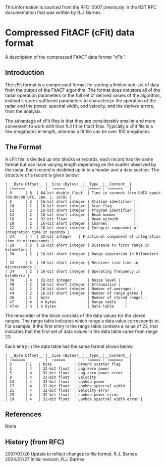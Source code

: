 <!-- Copyright (C) 2020 VT SuperDARN, Virginia Polytechnic Institute and State University
author(s): Kevin Sterne

Disclaimer: License under GNU v3.0, the file is found in the root directory under LICENSE 

-->

This information is sourced from the RFC: 0007 previously in the RST RFC documentation that was written by R.J. Barnes.

# Compressed FitACF (cFit) data format

A description of the compressed FitACF data format "cFit."

## Introduction

The cFit format is a compressed format for storing a limited sub-set of data from the output of the FitACF algorithm.  The format does not store all of the radar operation parameters or the full set of derived values of the algorithm, instead it stores sufficient parameters to characterize the operation of the radar and the power, spectral width, and velocity, and the derived errors, from the analysis.

The advantage of cFit files is that they are considerably smaller and more convenient to work with than full fit or fitacf files.  Typically a cFit file is a few megabytes in length, whereas a fit file can be over 100 megabytes.

## The Format

A cFit file is divided up into blocks or records, each record has the same format but can have varying length depending on the scatter observed by the radar.  Each record is dvidided up in to a header and a data section.  The structure of a record is given below:

```
| __Byte Offset__ |__Size (Bytes)__|__Type__|__Content__|
| :======         |  :=====        | :===== | :======   |
| 0      | 8  | 64-bit double float  | Time in seconds form UNIX epoch (00:00:00 UTC, Jan. 1, 1970) |
| 8      | 2  | 16-bit short integer | Station identifier |
| 10     | 2  | 16-bit short integer | Scan flag          |
| 12     | 2  | 16-bit short integer | Program identifier |
| 14     | 2  | 16-bit short integer | Beam number        |
| 16     | 4  | 32-bit float         | Beam azimuth       |
| 20     | 2  | 16-bit short integer | Channel            |
| 22     | 2  | 16-bit short integer | Integral component of integration time in seconds |
| 24     | 4  | 32-bit integer   | Fractional component of integration time in microseconds |
| 28     | 2  | 16-bit short integer | Distance to first range in kilometers |
| 30     | 2  | 16-bit short integer | Range separation in kilometers |
| 32     | 2  | 16-bit short integer | Receiver rise time in microseconds |
| 34     | 2  | 16-bit short integer | Operating frequency in kiloHertz |
| 36     | 4  | 32-bit integer       | Noise level |
| 40     | 2  | 16-bit short integer | Attenuation |
| 42     | 2  | 16-bit short integer | Number of averages |
| 44     | 2  | 16-bit short integer | Number of range gates |
| 46     | 1  | byte                 | Number of stored ranges |
| 47     | m  | m bytes              | Range table    |
| 47+m   | n  | n bytes              | Data table     |
```
The remainder of the block consists of the data values for the stored ranges.  The range table indicates which range a data value corresponds to.  For example, if the first entry in the range table contains a value of 23, that indicates that the first set of data values in the data table came from range 23.

Each entry in the data table has the same format shown below:
```
| __Byte Offset__ |__Size (Bytes)__|__Type__|__Content__|
| :======         |  :=====        | :===== | :======   |
| 0      | 1   | byte          | Ground scatter flag    |
| 1      | 4   | 32-bit float  | Lag-zero power         |
| 5      | 4   | 32-bit float  | Lag-zero power error   |
| 9      | 4   | 32-bit float  | Velocity               |
| 13     | 4   | 32-bit float  | Lambda power           |
| 17     | 4   | 32-bit float  | Lambda spectral width  |
| 21     | 4   | 32-bit float  | Velocity error         |
| 25     | 4   | 32-bit float  | Lambda power error     |
| 29     | 4   | 32-bit float  | Lambda spectral width error |
```

## References

None

## History (from RFC)

2007/03/26 Update to reflect changes to file format, R.J. Barnes
2004/07/27 Initial revision,  R.J. Barnes

